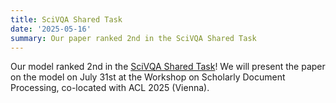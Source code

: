 ```yaml
---
title: SciVQA Shared Task
date: '2025-05-16'
summary: Our paper ranked 2nd in the SciVQA Shared Task
---
```


Our model ranked 2nd in the [SciVQA Shared Task](https://sdproc.org/2025/scivqa.html)! We will present the paper on the model on July 31st at the Workshop on Scholarly Document Processing, co-located with ACL 2025 (Vienna). 